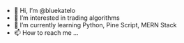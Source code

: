 - 👋 Hi, I’m @bluekatelo
- 👀 I’m interested in trading algorithms
- 🌱 I’m currently learning Python, Pine Script, MERN Stack
- 📫 How to reach me ...

<!---
bluekatelo/bluekatelo is a ✨ special ✨ repository because its `README.md` (this file) appears on your GitHub profile.
You can click the Preview link to take a look at your changes.
--->

